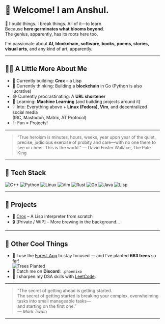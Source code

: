 # 👋 Welcome! I am Anshul.

🚀 I build things. I break things. All of it—to learn.  
Because **here germinates what blooms beyond**.  
The genius, apparently, has its roots here too.

I'm passionate about **AI, blockchain, software, books, poems, stories, visual arts**, and any kind of art, apparently.

---

## 👨‍💻 A Little More About Me

- 🔭 Currently building: **Crox** – a Lisp
- 🤔 Currently thinking: Building a **blockchain** in Go (Python is also lucrative)
- 😅 Currently procrastinating: A **URL shortener**
- 🌱 Learning: **Machine Learning** (and building projects around it)
- 💡 Into: Everything above + **Linux (Fedora), Vim**, and decentralized social media  
  (IRC, Mastodon, Matrix, AT Protocol)
- ✨ Fun = Projects!

---
> “True heroism is minutes, hours, weeks, year upon year of the quiet, precise, judicious exercise of probity and care—with no one there to see or cheer. This is the world.”
> ― David Foster Wallace, The Pale King

---

## 🧠 Tech Stack

![C++](https://img.shields.io/badge/C++-00599C?style=flat&logo=cplusplus&logoColor=white)
![Python](https://img.shields.io/badge/Python-3776AB?style=flat&logo=python&logoColor=white)
![Linux](https://img.shields.io/badge/Linux-FCC624?style=flat&logo=linux&logoColor=black)
![Vim](https://img.shields.io/badge/Vim-019733?style=flat&logo=vim&logoColor=white)
![Rust](https://img.shields.io/badge/Rust-000000?style=flat&logo=rust&logoColor=white)
![Go](https://img.shields.io/badge/Go-00ADD8?style=flat&logo=go&logoColor=white)
![Java](https://img.shields.io/badge/Java-007396?style=flat&logo=java&logoColor=white)
![Lisp](https://img.shields.io/badge/Lisp-3B3C36?style=flat)

---

## 🔗 Projects

- 🧠 [Crox](https://github.com/Adheroad/croz) – A Lisp interpreter from scratch
- 🔒 [Private / WIP] – More brewing in the background...

---
## 🌱 Other Cool Things

- 🌳 I use the [Forest App](https://www.forestapp.cc/) to stay focused — and I’ve planted **663 trees** so far!  
  ![Trees Planted](https://img.shields.io/badge/Trees_Planted-663-brightgreen?style=flat&logo=tree)
- 💬 Catch me on **Discord**: `.phoenixo`
- 🤖 I sharpen my DSA skills with [LeetCode](https://leetcode.com/u/Adhero/).
  
---
> “The secret of getting ahead is getting started.  
> The secret of getting started is breaking your complex, overwhelming tasks into small manageable tasks—  
> and starting on the first one.”  
> ― *Mark Twain*
 ---
